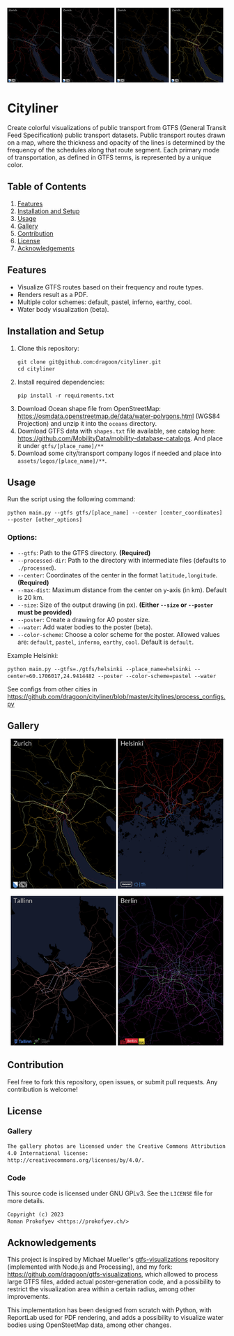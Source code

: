 <p align="left">
<img width="24%" src="gallery/zurich-30-default.png" alt="Zürich 30km"/>
<img width="24%" src="gallery/zurich-30-pastel.png" alt="Zürich 30km"/>
<img width="24%" src="gallery/zurich-30-earhy.png" alt="Zürich 30km"/>
<img width="24%" src="gallery/zurich-30-inferno.png" alt="Zürich 30km"/>
</p>

# Cityliner

Create colorful visualizations of public transport from GTFS (General Transit Feed Specification) public transport datasets.
Public transport routes drawn on a map, where the thickness and opacity of the lines
is determined by the frequency of the schedules along that route segment.
Each primary mode of transportation, as defined in GTFS terms, is represented by a unique color.

## Table of Contents

1. [Features](#features)
2. [Installation and Setup](#installation-and-setup)
3. [Usage](#usage)
4. [Gallery](#gallery)
5. [Contribution](#contribution)
6. [License](#license)
7. [Acknowledgements](#acknowledgements)

## Features

- Visualize GTFS routes based on their frequency and route types.
- Renders result as a PDF.
- Multiple color schemes: default, pastel, inferno, earthy, cool.
- Water body visualization (beta).

## Installation and Setup

1. Clone this repository:
    ```shell
    git clone git@github.com:dragoon/cityliner.git
    cd cityliner
    ```
2. Install required dependencies:
   ```shell
   pip install -r requirements.txt
   ```
3. Download Ocean shape file from OpenStreetMap: https://osmdata.openstreetmap.de/data/water-polygons.html (WGS84 Projection) and unzip it into the `oceans` directory.
4. Download GTFS data with ``shapes.txt`` file available, see catalog here: https://github.com/MobilityData/mobility-database-catalogs.
   And place it under ``gtfs/[place_name]/**``
5. Download some city/transport company logos if needed and place into ``assets/logos/[place_name]/**``.

## Usage
Run the script using the following command:
```shell
python main.py --gtfs gtfs/[place_name] --center [center_coordinates] --poster [other_options]
```

### Options:
- `--gtfs`: Path to the GTFS directory. **(Required)**
- `--processed-dir`: Path to the directory with intermediate files (defaults to ``./processed``).
- `--center`: Coordinates of the center in the format `latitude,longitude`. **(Required)**
- `--max-dist`: Maximum distance from the center on y-axis (in km). Default is 20 km.
- `--size`: Size of the output drawing (in px). **(Either `--size` or `--poster` must be provided)**
- `--poster`: Create a drawing for A0 poster size.
- `--water`: Add water bodies to the poster (beta).
- `--color-scheme`: Choose a color scheme for the poster. Allowed values are: `default`, `pastel`, `inferno`, `earthy`, `cool`. Default is `default`.

Example Helsinki:
```shell
python main.py --gtfs=./gtfs/helsinki --place_name=helsinki --center=60.1706017,24.9414482 --poster --color-scheme=pastel --water
```
See configs from other cities in https://github.com/dragoon/cityliner/blob/master/citylines/process_configs.py

## Gallery

<p align="middle">
<img width="48%" src="gallery/zurich_30_inferno.png" alt="Zürich 30km Inferno Scheme Poster"/>
<img width="48%" src="gallery/helsinki_30_default.png" alt="Helsinki 30km Default Scheme Poster"/>
</p>

<p align="middle">
<img width="48%" src="gallery/tallinn_30_pastel.png" alt="Tallinn 30km Pastel Scheme Poster"/>
<img width="48%" src="gallery/berlin_50_cool.png" alt="Berlin 50km Cool Scheme Poster"/>
</p>


## Contribution

Feel free to fork this repository, open issues, or submit pull requests. Any contribution is welcome!

## License

### Gallery

	The gallery photos are licensed under the Creative Commons Attribution
	4.0 International license: http://creativecommons.org/licenses/by/4.0/.

### Code

This source code is licensed under GNU GPLv3. See the `LICENSE` file for more details.

    Copyright (c) 2023
	Roman Prokofyev <https://prokofyev.ch/>

## Acknowledgements
This project is inspired by Michael Mueller's [gtfs-visualizations](https://github.com/cmichi/gtfs-visualizations) repository (implemented with Node.js and Processing),
and my fork: https://github.com/dragoon/gtfs-visualizations,
which allowed to process large GTFS files, added actual poster-generation code,
and a possibility to restrict the visualization area within a certain radius, among other improvements.

This implementation has been designed from scratch with Python,
with ReportLab used for PDF rendering, and adds a possibility to visualize water bodies using OpenSteetMap data, among other changes.



